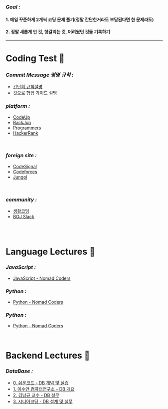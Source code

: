

### *Goal :*

#### 1. 매일 꾸준하게 2개씩 코딩 문제 풀기(정말 간단한거라도 부담된다면 한 문제라도)

#### 2. 정말 새롭게 안 것, 헷갈리는 것, 어려웠던 것들 기록하기

***
# **Coding Test** 🍑 

### *Commit Message 명명 규칙 :*
- [간단히 규칙설명](https://velog.io/@chojs28/Git-%EC%BB%A4%EB%B0%8B-%EB%A9%94%EC%8B%9C%EC%A7%80-%EA%B7%9C%EC%B9%99)
- [깃으로 협업 가이드 설명](https://www.freecodecamp.org/korean/news/writing-good-commit-messages-a-practical-guide/)

### *platform :*
- [CodeUp](https://codeup.kr/problemsetsol.php)
- [BackJun](https://www.acmicpc.net/)
- [Programmers](https://programmers.co.kr/)
- [HackerRank](https://www.hackerrank.com/dashboard)
<br>

### *foreign site :*
- [CodeSignal](https://codesignal.com/)
- [Codeforces](https://codeforces.com/)
- [Jungol](https://www.jungol.co.kr/)

<br>

### *community :*
- [생활코딩](https://opentutorials.org/course/1)
- [BOJ Slack](https://acmicpc.slack.com/)

<br><br>
<!-- PR Description Example -->
# **Language Lectures** 🍑 

### *JavaScript :*
- [JavaScript - Nomad Coders](https://bit.ly/3Kwvee8)

### *Python :*
- [Python - Nomad Coders](https://bit.ly/3AOxZUS)

### *Python :*
- [Python - Nomad Coders](https://bit.ly/3AOxZUS)
<br>

# **Backend Lectures** 🍎

### *DataBase :*
- [0. 쉬운코드 - DB 개념 및 실습](https://www.youtube.com/watch?v=aL0XXc1yGPs&list=PL4SJPVdQanQHJJaG4S_mMN4RK6RGEdJAn)
- [1. 이수안 컴퓨터연구소 - DB 개요](https://www.youtube.com/watch?v=HmVAN1xq9KI&list=PL7ZVZgsnLwEEMDG02R-ThBc1cDTdT97z6)
- [2. 김남규 교수 - DB 실무](https://www.youtube.com/watch?v=u0z_lNd3bjg&list=PL4SJPVdQanQHJJaG4S_mMN4RK6RGEdJAn&index=4)
- [3. 시니어코딩 - DB 설계 및 실무](https://www.youtube.com/watch?v=GroeyzBNhfU&list=PL4SJPVdQanQHJJaG4S_mMN4RK6RGEdJAn&index=13)
<br><br>



